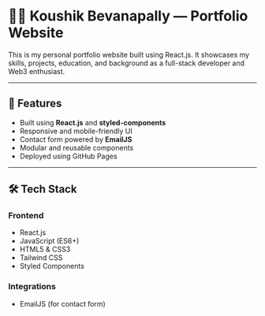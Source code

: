 # 🧑‍💻 Koushik Bevanapally — Portfolio Website

This is my personal portfolio website built using React.js. It showcases my skills, projects, education, and background as a full-stack developer and Web3 enthusiast.

---

## 🚀 Features

- Built using **React.js** and **styled-components**
- Responsive and mobile-friendly UI
- Contact form powered by **EmailJS**
- Modular and reusable components
- Deployed using GitHub Pages

---

## 🛠 Tech Stack

### Frontend
- React.js
- JavaScript (ES6+)
- HTML5 & CSS3
- Tailwind CSS
- Styled Components

### Integrations
- EmailJS (for contact form)


